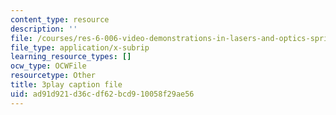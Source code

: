 ```yaml
---
content_type: resource
description: ''
file: /courses/res-6-006-video-demonstrations-in-lasers-and-optics-spring-2008/ad91d921d36cdf62bcd910058f29ae56_kuht5Nv3Iio.srt
file_type: application/x-subrip
learning_resource_types: []
ocw_type: OCWFile
resourcetype: Other
title: 3play caption file
uid: ad91d921-d36c-df62-bcd9-10058f29ae56
---
```

